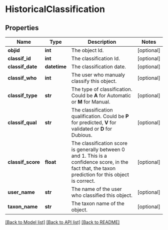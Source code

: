 # HistoricalClassification

## Properties
Name | Type | Description | Notes
------------ | ------------- | ------------- | -------------
**objid** | **int** | The object Id. | [optional] 
**classif_id** | **int** | The classification Id. | [optional] 
**classif_date** | **datetime** | The classification date. | [optional] 
**classif_who** | **int** | The user who manualy classify this object. | [optional] 
**classif_type** | **str** | The type of classification. Could be **A** for Automatic or **M** for Manual. | [optional] 
**classif_qual** | **str** | The classification qualification. Could be **P** for predicted, **V** for validated or **D** for Dubious. | [optional] 
**classif_score** | **float** | The classification score is generally between 0 and 1. This is a confidence score, in the fact that, the taxon prediction for this object is correct. | [optional] 
**user_name** | **str** | The name of the user who classified this object. | [optional] 
**taxon_name** | **str** | The taxon name of the object. | [optional] 

[[Back to Model list]](../README.md#documentation-for-models) [[Back to API list]](../README.md#documentation-for-api-endpoints) [[Back to README]](../README.md)


